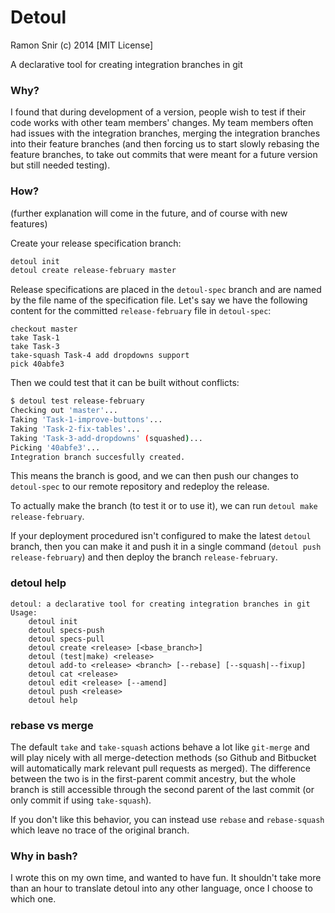 # Detoul

Ramon Snir (c) 2014 [MIT License]

A declarative tool for creating integration branches in git

### Why?

I found that during development of a version, people wish to test if their code works with other team members' changes. My team members often had issues with the integration branches, merging the integration branches into their feature branches (and then forcing us to start slowly rebasing the feature branches, to take out commits that were meant for a future version but still needed testing).

### How?

(further explanation will come in the future, and of course with new features)

Create your release specification branch:
```sh
detoul init
detoul create release-february master
```

Release specifications are placed in the `detoul-spec` branch and are named by the file name of the specification file. Let's say we have the following content for the committed `release-february` file in `detoul-spec`:
```
checkout master
take Task-1
take Task-3
take-squash Task-4 add dropdowns support
pick 40abfe3
```

Then we could test that it can be built without conflicts:
```sh
$ detoul test release-february
Checking out 'master'...
Taking 'Task-1-improve-buttons'...
Taking 'Task-2-fix-tables'...
Taking 'Task-3-add-dropdowns' (squashed)...
Picking '40abfe3'...
Integration branch succesfully created.
```

This means the branch is good, and we can then push our changes to `detoul-spec` to our remote repository and redeploy the release.

To actually make the branch (to test it or to use it), we can run `detoul make release-february`.

If your deployment procedured isn't configured to make the latest `detoul` branch, then you can make it and push it in a single command (`detoul push release-february`) and then deploy the branch `release-february`.

### detoul help

```
detoul: a declarative tool for creating integration branches in git
Usage:
    detoul init
    detoul specs-push
    detoul specs-pull
    detoul create <release> [<base_branch>]
    detoul (test|make) <release>
    detoul add-to <release> <branch> [--rebase] [--squash|--fixup]
    detoul cat <release>
    detoul edit <release> [--amend]
    detoul push <release>
    detoul help
```

### rebase vs merge

The default `take` and `take-squash` actions behave a lot like `git-merge` and will play nicely with all merge-detection methods (so Github and Bitbucket will automatically mark relevant pull requests as merged). The difference between the two is in the first-parent commit ancestry, but the whole branch is still accessible through the second parent of the last commit (or only commit if using `take-squash`).

If you don't like this behavior, you can instead use `rebase` and `rebase-squash` which leave no trace of the original branch.

### Why in bash?

I wrote this on my own time, and wanted to have fun. It shouldn't take more than an hour to translate detoul into any other language, once I choose to which one.
